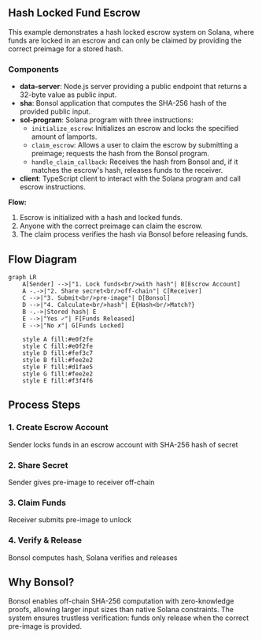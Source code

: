 ## Hash Locked Fund Escrow

This example demonstrates a hash locked escrow system on Solana, where funds are locked in an escrow and can only be claimed by providing the correct preimage for a stored hash.

### Components

- **data-server**: Node.js server providing a public endpoint that returns a 32-byte value as public input.
- **sha**: Bonsol application that computes the SHA-256 hash of the provided public input.
- **sol-program**: Solana program with three instructions:
	- `initialize_escrow`: Initializes an escrow and locks the specified amount of lamports.
	- `claim_escrow`: Allows a user to claim the escrow by submitting a preimage; requests the hash from the Bonsol program.
	- `handle_claim_callback`: Receives the hash from Bonsol and, if it matches the escrow's hash, releases funds to the receiver.
- **client**: TypeScript client to interact with the Solana program and call escrow instructions.

**Flow:**
1. Escrow is initialized with a hash and locked funds.
2. Anyone with the correct preimage can claim the escrow.
3. The claim process verifies the hash via Bonsol before releasing funds.

## Flow Diagram

```mermaid
graph LR
    A[Sender] -->|"1. Lock funds<br/>with hash"| B[Escrow Account]
    A -.->|"2. Share secret<br/>off-chain"| C[Receiver]
    C -->|"3. Submit<br/>pre-image"| D[Bonsol]
    D -->|"4. Calculate<br/>hash"| E{Hash<br/>Match?}
    B -.->|Stored hash| E
    E -->|"Yes ✓"| F[Funds Released]
    E -->|"No ✗"| G[Funds Locked]
    
    style A fill:#e0f2fe
    style C fill:#e0f2fe
    style D fill:#fef3c7
    style B fill:#fee2e2
    style F fill:#d1fae5
    style G fill:#fee2e2
    style E fill:#f3f4f6
```

## Process Steps

### 1. Create Escrow Account
Sender locks funds in an escrow account with SHA-256 hash of secret

### 2. Share Secret
Sender gives pre-image to receiver off-chain

### 3. Claim Funds
Receiver submits pre-image to unlock

### 4. Verify & Release
Bonsol computes hash, Solana verifies and releases

## Why Bonsol?

Bonsol enables off-chain SHA-256 computation with zero-knowledge proofs, allowing larger input sizes than native Solana constraints. The system ensures trustless verification: funds only release when the correct pre-image is provided.
